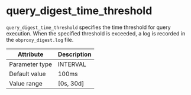 # query_digest_time_threshold

`query_digest_time_threshold` specifies the time threshold for query execution. When the specified threshold is exceeded, a log is recorded in the `obproxy_digest.log` file.

| Attribute | Description |
|----------|---------|
| Parameter type | INTERVAL |
| Default value | 100ms |
| Value range | [0s, 30d] |
